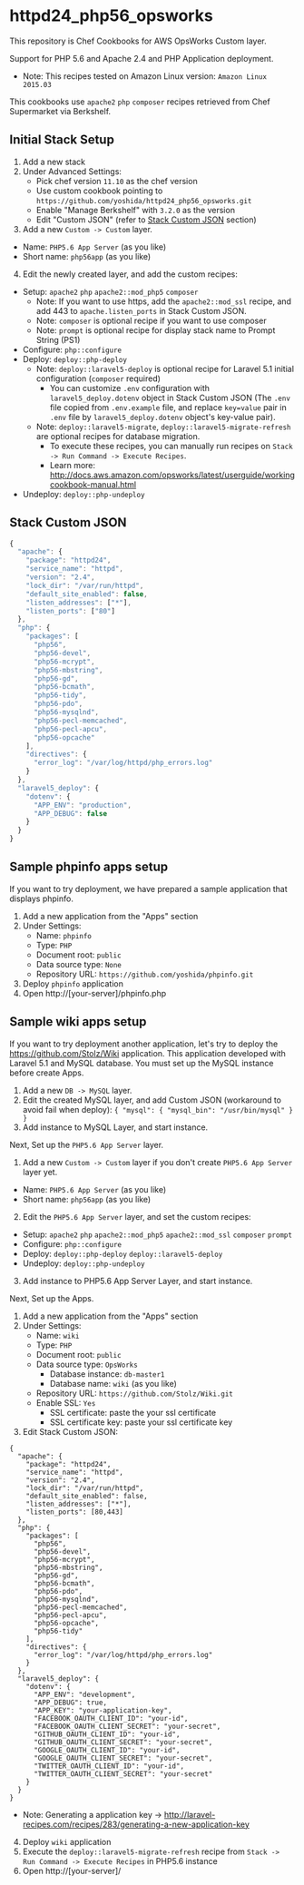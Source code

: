 
# httpd24_php56_opsworks

This repository is Chef Cookbooks for AWS OpsWorks Custom layer.

Support for PHP 5.6 and Apache 2.4 and PHP Application deployment.

* Note: This recipes tested on Amazon Linux version: `Amazon Linux 2015.03`

This cookbooks use `apache2` `php` `composer` recipes retrieved from Chef Supermarket via Berkshelf.

## Initial Stack Setup

1. Add a new stack
2. Under Advanced Settings:
   - Pick chef version `11.10` as the chef version
   - Use custom cookbook pointing to `https://github.com/yoshida/httpd24_php56_opsworks.git`
   - Enable "Manage Berkshelf" with `3.2.0` as the version
   - Edit "Custom JSON" (refer to [Stack Custom JSON](#stack-custom-json) section)
3. Add a new `Custom -> Custom` layer.
  * Name: `PHP5.6 App Server` (as you like)
  * Short name: `php56app` (as you like)
4. Edit the newly created layer, and add the custom recipes:
  * Setup: `apache2` `php` `apache2::mod_php5` `composer`
    * Note: If you want to use https, add the `apache2::mod_ssl` recipe, and add 443 to `apache.listen_ports` in Stack Custom JSON.
    * Note: `composer` is optional recipe if you want to use composer
    * Note: `prompt` is optional recipe for display stack name to Prompt String (PS1)
  * Configure: `php::configure`
  * Deploy: `deploy::php-deploy`
    * Note: `deploy::laravel5-deploy` is optional recipe for Laravel 5.1 initial configuration (`composer` required)
      * You can customize `.env` configuration with `laravel5_deploy.dotenv` object in Stack Custom JSON (The `.env` file copied from `.env.example` file, and replace `key=value` pair in `.env` file by `laravel5_deploy.dotenv` object's key-value pair).
    * Note: `deploy::laravel5-migrate`, `deploy::laravel5-migrate-refresh` are optional recipes for database migration.
      * To execute these recipes, you can manually run recipes on `Stack -> Run Command -> Execute Recipes`.
      * Learn more: http://docs.aws.amazon.com/opsworks/latest/userguide/workingcookbook-manual.html
  * Undeploy: `deploy::php-undeploy`

## Stack Custom JSON

```javascript
{
  "apache": {
    "package": "httpd24",
    "service_name": "httpd",
    "version": "2.4",
    "lock_dir": "/var/run/httpd",
    "default_site_enabled": false,
    "listen_addresses": ["*"],
    "listen_ports": ["80"]
  },
  "php": {
    "packages": [
      "php56",
      "php56-devel",
      "php56-mcrypt",
      "php56-mbstring",
      "php56-gd",
      "php56-bcmath",
      "php56-tidy",
      "php56-pdo",
      "php56-mysqlnd",
      "php56-pecl-memcached",
      "php56-pecl-apcu",
      "php56-opcache"
    ],
    "directives": {
      "error_log": "/var/log/httpd/php_errors.log"
    }
  },
  "laravel5_deploy": {
    "dotenv": {
      "APP_ENV": "production",
      "APP_DEBUG": false
    }
  }
}
```

## Sample phpinfo apps setup

If you want to try deployment, we have prepared a sample application that displays phpinfo.

1. Add a new application from the "Apps" section
2. Under Settings:
   - Name: `phpinfo`
   - Type: `PHP`
   - Document root: `public`
   - Data source type: `None`
   - Repository URL: `https://github.com/yoshida/phpinfo.git`
3. Deploy `phpinfo` application 
4. Open http://[your-server]/phpinfo.php

## Sample wiki apps setup

If you want to try deployment another application, let's try to deploy the https://github.com/Stolz/Wiki application.
This application developed with Laravel 5.1 and MySQL database. You must set up the MySQL instance before create Apps.

1. Add a new `DB -> MySQL` layer.
2. Edit the created MySQL layer, and add Custom JSON (workaround to avoid fail when deploy):
`
{
  "mysql": {
    "mysql_bin": "/usr/bin/mysql"
  }
}
`
3. Add instance to MySQL Layer, and start instance.

Next, Set up the `PHP5.6 App Server` layer.

1. Add a new `Custom -> Custom` layer if you don't create `PHP5.6 App Server` layer yet.
  * Name: `PHP5.6 App Server` (as you like)
  * Short name: `php56app` (as you like)
2. Edit the `PHP5.6 App Server` layer, and set the custom recipes:
  * Setup: `apache2` `php` `apache2::mod_php5` `apache2::mod_ssl` `composer` `prompt`
  * Configure: `php::configure`
  * Deploy: `deploy::php-deploy` `deploy::laravel5-deploy`
  * Undeploy: `deploy::php-undeploy`
3. Add instance to PHP5.6 App Server Layer, and start instance.

Next, Set up the Apps.

1. Add a new application from the "Apps" section
2. Under Settings:
   - Name: `wiki`
   - Type: `PHP`
   - Document root: `public`
   - Data source type: `OpsWorks`
     - Database instance: `db-master1`
     - Database name: `wiki` (as you like)
   - Repository URL: `https://github.com/Stolz/Wiki.git`
   - Enable SSL: `Yes`
     - SSL certificate: paste the your ssl certificate
     - SSL certificate key: paste your ssl certificate key
3. Edit Stack Custom JSON:
```
{
  "apache": {
    "package": "httpd24",
    "service_name": "httpd",
    "version": "2.4",
    "lock_dir": "/var/run/httpd",
    "default_site_enabled": false,
    "listen_addresses": ["*"],
    "listen_ports": [80,443]
  },
  "php": {
    "packages": [
      "php56",
      "php56-devel",
      "php56-mcrypt",
      "php56-mbstring",
      "php56-gd",
      "php56-bcmath",
      "php56-pdo",
      "php56-mysqlnd",
      "php56-pecl-memcached",
      "php56-pecl-apcu",
      "php56-opcache",
      "php56-tidy"
    ],
    "directives": {
      "error_log": "/var/log/httpd/php_errors.log"
    }
  },
  "laravel5_deploy": {
    "dotenv": {
      "APP_ENV": "development",
      "APP_DEBUG": true,
      "APP_KEY": "your-application-key",
      "FACEBOOK_OAUTH_CLIENT_ID": "your-id",
      "FACEBOOK_OAUTH_CLIENT_SECRET": "your-secret",
      "GITHUB_OAUTH_CLIENT_ID": "your-id",
      "GITHUB_OAUTH_CLIENT_SECRET": "your-secret",
      "GOOGLE_OAUTH_CLIENT_ID": "your-id",
      "GOOGLE_OAUTH_CLIENT_SECRET": "your-secret",
      "TWITTER_OAUTH_CLIENT_ID": "your-id",
      "TWITTER_OAUTH_CLIENT_SECRET": "your-secret"
    }
  }
}
```
* Note: Generating a application key -> http://laravel-recipes.com/recipes/283/generating-a-new-application-key

4. Deploy `wiki` application
5. Execute the `deploy::laravel5-migrate-refresh` recipe from `Stack -> Run Command -> Execute Recipes` in PHP5.6 instance
6. Open http://[your-server]/


